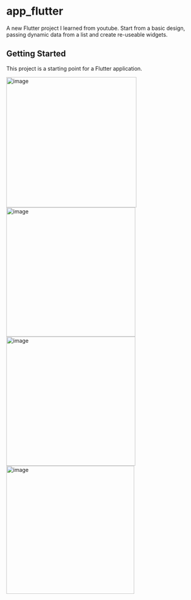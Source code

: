 # app_flutter

A new Flutter project I learned from youtube. 
Start from a basic design, passing dynamic data from a list and create re-useable widgets. 

## Getting Started

This project is a starting point for a Flutter application.


<img width="342" alt="image" src="https://github.com/LilyanaShu/app_flutter/assets/132737700/a24a6814-0717-4165-89e3-0a8c7dda7ce9">

<img width="339" alt="image" src="https://github.com/LilyanaShu/app_flutter/assets/132737700/af8f86ae-862e-4f6f-8ae9-9d002b2686a3">

<img width="339" alt="image" src="https://github.com/LilyanaShu/app_flutter/assets/132737700/f80d8c25-91f3-400f-9f56-ad77b2ae26d9">

<img width="336" alt="image" src="https://github.com/LilyanaShu/app_flutter/assets/132737700/f4e9a89f-48a7-41c8-887f-4f6a6bde5ad1">

